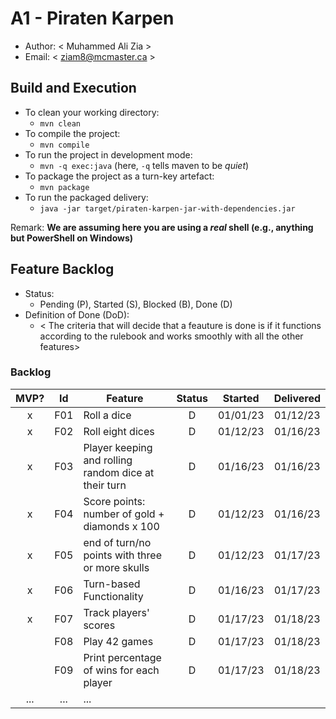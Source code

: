 # A1 - Piraten Karpen

-   Author: < Muhammed Ali Zia >
-   Email: < ziam8@mcmaster.ca >

## Build and Execution

-   To clean your working directory:
    -   `mvn clean`
-   To compile the project:
    -   `mvn compile`
-   To run the project in development mode:
    -   `mvn -q exec:java` (here, `-q` tells maven to be _quiet_)
-   To package the project as a turn-key artefact:
    -   `mvn package`
-   To run the packaged delivery:
    -   `java -jar target/piraten-karpen-jar-with-dependencies.jar`

Remark: **We are assuming here you are using a _real_ shell (e.g., anything but PowerShell on Windows)**

## Feature Backlog

-   Status:
    -   Pending (P), Started (S), Blocked (B), Done (D)
-   Definition of Done (DoD):
    -   < The criteria that will decide that a feauture is done is if it functions according to the rulebook and works smoothly with all the other features>

### Backlog

| MVP? | Id  | Feature                                              | Status | Started  | Delivered |
| :--: | :-: | ---------------------------------------------------- | :----: | :------: | :-------: |
|  x   | F01 | Roll a dice                                          |   D    | 01/01/23 | 01/12/23  |
|  x   | F02 | Roll eight dices                                     |   D    | 01/12/23 | 01/16/23  |
|  x   | F03 | Player keeping and rolling random dice at their turn |   D    | 01/16/23 | 01/16/23  |
|  x   | F04 | Score points: number of gold + diamonds x 100        |   D    | 01/12/23 | 01/16/23  |
|  x   | F05 | end of turn/no points with three or more skulls      |   D    | 01/12/23 | 01/17/23  |
|  x   | F06 | Turn-based Functionality                             |   D    | 01/16/23 | 01/17/23  |
|  x   | F07 | Track players' scores                                |   D    | 01/17/23 | 01/18/23  |
|      | F08 | Play 42 games                                        |   D    | 01/17/23 | 01/18/23  |
|      | F09 | Print percentage of wins for each player             |   D    | 01/17/23 | 01/18/23  |
| ...  | ... | ...                                                  |
